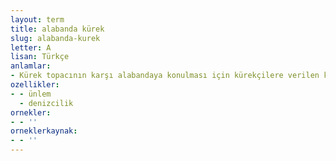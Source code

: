```yaml
---
layout: term
title: alabanda kürek
slug: alabanda-kurek
letter: A
lisan: Türkçe
anlamlar:
- Kürek topacının karşı alabandaya konulması için kürekçilere verilen komut
ozellikler:
- - ünlem
  - denizcilik
ornekler:
- - ''
orneklerkaynak:
- - ''
---
```

